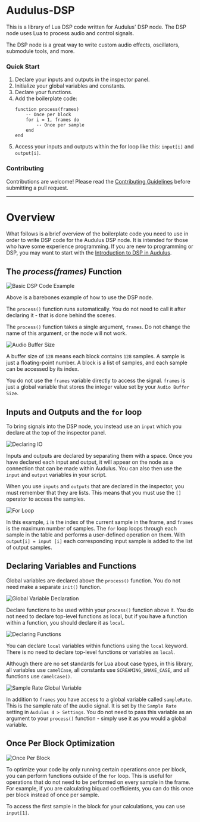 # Audulus-DSP

This is a library of Lua DSP code written for Audulus' DSP node. The DSP node uses Lua to process audio and control signals. 

The DSP node is a great way to write custom audio effects, oscillators, submodule tools, and more.

### Quick Start

1. Declare your inputs and outputs in the inspector panel.
1. Initialize your global variables and constants.
1. Declare your functions.
1. Add the boilerplate code:
    ```
    function process(frames)
        -- Once per block
        for i = 1, frames do
            -- Once per sample
        end
    end
    ```
1. Access your inputs and outputs within the for loop like this: `input[i]` and `output[i]`.

### Contributing

Contributions are welcome! Please read the [Contributing Guidelines](/docs/CONTRIBUTING.md) before submitting a pull request.

---
# Overview

What follows is a brief overview of the boilerplate code you need to use in order to write DSP code for the Audulus DSP node. It is intended for those who have some experience programming. If you are new to programming or DSP, you may want to start with the [Introduction to DSP in Audulus](/docs/intro_to_dsp/intro_to_dsp.md).

## The *process(frames)* Function

![Basic DSP Code Example](/docs/img/getting-started-example.png)

Above is a barebones example of how to use the DSP node. 

The `process()` function runs automatically. You do not need to call it after declaring it - that is done behind the scenes.

The `process()` function takes a single argument, `frames`. Do not change the name of this argument, or the node will not work.

![Audio Buffer Size](/docs/img/audio-buffer-size.png)

A buffer size of `128` means each block contains `128` samples. A sample is just a floating-point number. A block is a list of samples, and each sample can be accessed by its index. 

You do not use the `frames` variable directly to access the signal. `frames` is just a global variable that stores the integer value set by your `Audio Buffer Size`. 

## Inputs and Outputs and the `for` loop

To bring signals into the DSP node, you instead use an `input` which you declare at the top of the inspector panel.

![Declaring IO](/docs/img/declaring-io.png)

Inputs and outputs are declared by separating them with a space. Once you have declared each input and output, it will appear on the node as a connection that can be made within Audulus. You can also then use the `input` and `output` variables in your script.

When you use `inputs` and `outputs` that are declared in the inspector, you must remember that they are lists. This means that you must use the `[]` operator to access the samples.

![For Loop](/docs/img/for-loop.png)

In this example, `i` is the index of the current sample in the frame, and `frames` is the maximum number of samples. The `for` loop loops through each sample in the table and performs a user-defined operation on them. With `output[i] = input [i]` each corresponding input sample is added to the list of output samples.

## Declaring Variables and Functions

Global variables are declared above the `process()` function. You do not need make a separate `init()` function.

![Global Variable Declaration](/docs/img/global-variable-declaration.png)

Declare functions to be used within your `process()` function above it. You do not need to declare top-level functions as local, but if you have a function within a function, you should declare it as `local`.

![Declaring Functions](/docs/img/declaring-functions.png)

You can declare `local` variables within functions using the `local` keyword. There is no need to declare top-level functions or variables as `local`.

Although there are no set standards for Lua about case types, in this library, all variables use `camelCase`, all constants use `SCREAMING_SNAKE_CASE`, and all functions use `camelCase()`.

![Sample Rate Global Variable](/docs/img/sample-rate-global.png)

In addition to `frames` you have access to a global variable called `sampleRate`. This is the sample rate of the audio signal. It is set by the `Sample Rate` setting in `Audulus 4 > Settings`. You do not need to pass this variable as an argument to your `process()` function - simply use it as you would a global variable.

## Once Per Block Optimization

![Once Per Block](/docs/img/once-per-block.png)

To optimize your code by only running certain operations once per block, you can perform functions outside of the `for` loop. This is useful for operations that do not need to be performed on every sample in the frame. For example, if you are calculating biquad coefficients, you can do this once per block instead of once per sample.

To access the first sample in the block for your calculations, you can use `input[1]`.
